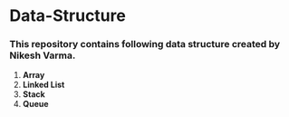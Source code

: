 # **Data-Structure**

### This repository contains following data structure created by Nikesh Varma.
1.  **Array**
2.  **Linked List**
3.  **Stack**
4.  **Queue**
